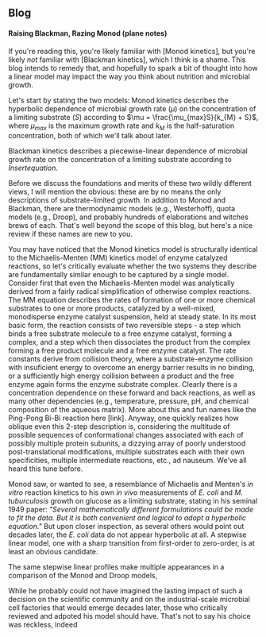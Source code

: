 ## Blog
#### Raising Blackman, Razing Monod (plane notes)
If you're reading this, you're likely familiar with [Monod kinetics], but you're likely *not* familiar with [Blackman kinetics], which I think is a shame. This blog intends to remedy that, and hopefully to spark a bit of thought into how a linear model may impact the way you think about nutrition and microbial growth. 

Let's start by stating the two models:
Monod kinetics describes the hyperbolic dependence of microbial growth rate ($\mu$) on the concentration of a limiting substrate ($S$) according to $\mu = \frac{\mu_{max}S}{k_{M} + S}$, where $\mu_{max}$ is the maximum growth rate and $k_{M}$ is the half-saturation concentration, both of which we'll talk about later. 

Blackman kinetics describes a piecewise-linear dependence of microbial growth rate on the concentration of a limiting substrate according to $Insert equation$. 

Before we discuss the foundations and merits of these two wildly different views, I will mention the obvious: these are by no means the only descriptions of substrate-limited growth. In addition to Monod and Blackman, there are thermodynamic models (e.g., Westerhoff), quota models (e.g., Droop), and probably hundreds of elaborations and witches brews of each. That's well beyond the scope of this blog, but here's a nice review if these names are new to you.   

You may have noticed that the Monod kinetics model is structurally identical to the Michaelis-Menten (MM) kinetics model of enzyme catalyzed reactions, so let's critically evaluate whether the two systems they describe are fundamentally similar enough to be captured by a single model. Consider first that even the Michaelis-Menten model was analytically derived from a fairly radical simplification of otherwise complex reactions. The MM equation describes the rates of formation of one or more chemical substrates to one or more products, catalyzed by a well-mixed, monodisperse enzyme catalyst suspension, held at steady state. In its most basic form, the reaction consists of two reversible steps - a step which binds a free substrate molecule to a free enzyme catalyst, forming a complex, and a step which then dissociates the product from the complex forming a free product molecule and a free enzyme catalyst. The rate constants derive from collision theory, where a substrate-enzyme collision with insuficient energy to overcome an energy barrier results in no binding, or a sufficiently high energy collision between a product and the free enzyme again forms the enzyme substrate complex. Clearly there is a concentration dependence on these forward and back reactions, as well as many other dependencies (e.g., temperature, pressure, pH, and chemical composition of the aqueous matrix). More about this and fun names like the Ping-Pong Bi-Bi reaction here [link]. Anyway, one quickly realizes how oblique even this 2-step description is, considering the multitude of possible sequences of conformational changes associated with each of possibly multiple protein subunits, a dizzying array of poorly understood post-translational modifications, multiple substrates each with their own specificities, multiple intermediate reactions, etc., ad nauseum. We've all heard this tune before.          

Monod saw, or wanted to see, a resemblance of Michaelis and Menten's *in vitro* reaction kinetics to his own *in vivo* measurements of *E. coli* and *M. tuburculosis* growth on glucose as a limiting substrate, stating in his seminal 1949 paper: *"Several mathematically different formulations could be made to fit the data. But it is both convenient and logical to adopt a hyperbolic equation."* But upon closer inspection, as several others would point out decades later, the *E. coli* data do not appear hyperbolic at all. A stepwise linear model, one with a sharp transition from first-order to zero-order, is at least an obvious candidate. 

The same stepwise linear profiles make multiple appearances in a comparison of the Monod and Droop models,

While he probably could not have imagined the lasting impact of such a decision on the scientific community and on the industrial-scale microbial cell factories that would emerge decades later, those who critically reviewed and adpoted his model should have. That's not to say his choice was reckless, indeed     


